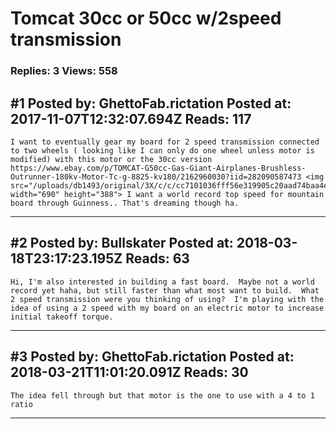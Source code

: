 # Tomcat 30cc or 50cc w/2speed transmission

### Replies: 3 Views: 558

## \#1 Posted by: GhettoFab.rictation Posted at: 2017-11-07T12:32:07.694Z Reads: 117

```
I want to eventually gear my board for 2 speed transmission connected to two wheels ( looking like I can only do one wheel unless motor is modified) with this motor or the 30cc version https://www.ebay.com/p/TOMCAT-G50cc-Gas-Giant-Airplanes-Brushless-Outrunner-180kv-Motor-Tc-g-8825-kv180/2162960030?iid=282090587473 <img src="/uploads/db1493/original/3X/c/c/cc7101036fff56e319905c20aad74baa4eb1875b.jpg" width="690" height="388"> I want a world record top speed for mountain board through Guinness.. That's dreaming though ha.
```

---
## \#2 Posted by: Bullskater Posted at: 2018-03-18T23:17:23.195Z Reads: 63

```
Hi, I'm also interested in building a fast board.  Maybe not a world record yet haha, but still faster than what most want to build.  What 2 speed transmission were you thinking of using?  I'm playing with the idea of using a 2 speed with my board on an electric motor to increase initial takeoff torque.
```

---
## \#3 Posted by: GhettoFab.rictation Posted at: 2018-03-21T11:01:20.091Z Reads: 30

```
The idea fell through but that motor is the one to use with a 4 to 1 ratio
```

---
